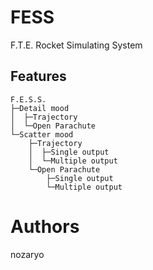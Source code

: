 # FESS
F.T.E. Rocket Simulating System
## Features
~~~
F.E.S.S.  
├─Detail mood  
│  ├─Trajectory  
│  └─Open Parachute  
└─Scatter mood  
    ├─Trajectory  
    │  ├─Single output  
    │  └─Multiple output  
    └─Open Parachute  
        ├─Single output  
        └─Multiple output  
~~~
# Authors
nozaryo
